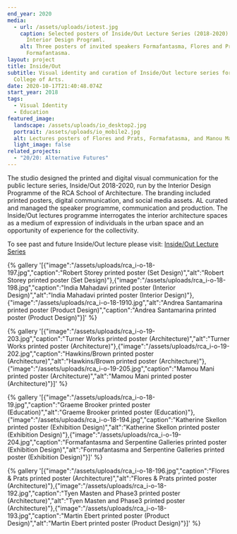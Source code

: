 ```yaml
---
end_year: 2020
media:
  - url: /assets/uploads/iotest.jpg
    caption: Selected posters of Inside/Out Lecture Series (2018-2020) for RCA
      Interior Design Programl.
    alt: Three posters of invited speakers Formafantasma, Flores and Prats,
      Formafantasma.
layout: project
title: Inside/Out
subtitle: Visual identity and curation of Inside/Out lecture series for Royal
  College of Arts.
date: 2020-10-17T21:40:48.074Z
start_year: 2018
tags:
  - Visual Identity
  - Education
featured_image:
  landscape: /assets/uploads/io_desktop2.jpg
  portrait: /assets/uploads/io_mobile2.jpg
  alt: Lectures posters of Flores and Prats, Formafatasma, and Manou Mami
  light_image: false
related_projects:
  - "20/20: Alternative Futures"
---
```

The studio designed the printed and digital visual communication for the public lecture series, Inside/Out 2018-2020, run by the Interior Design Programme of the RCA School of Architecture. The branding included printed posters, digital communication, and social media assets. AL curated and managed the speaker programme, communication and production. The Inside/Out lectures programme interrogates the interior architecture spaces as a medium of expression of individuals in the urban space and an opportunity of experience for the collectivity.

To see past and future Inside/Out lecture please visit: [Inside/Out Lecture Series](https://www.rca.ac.uk/news-and-events/events/?programme=interiordesign&period=past)

{% gallery '[{"image":"/assets/uploads/rca_i-o-18-197.jpg","caption":"Robert Storey printed poster (Set Design)","alt":"Robert Storey printed poster (Set Design)"},{"image":"/assets/uploads/rca_i-o-18-198.jpg","caption":"India Mahadavi printed poster (Interior Design)","alt":"India Mahadavi printed poster (Interior Design)"},{"image":"/assets/uploads/rca_i-o-18-1910.jpg","alt":"Andrea Santamarina printed poster (Product Design)","caption":"Andrea Santamarina printed poster (Product Design)"}]' %}

{% gallery '[{"image":"/assets/uploads/rca_i-o-19-203.jpg","caption":"Turner Works printed poster (Architecture)","alt":"Turner Works printed poster (Architecture)"},{"image":"/assets/uploads/rca_i-o-19-202.jpg","caption":"Hawkins/Brown printed poster (Architecture)","alt":"Hawkins/Brown printed poster (Architecture)"},{"image":"/assets/uploads/rca_i-o-19-205.jpg","caption":"Mamou Mani printed poster (Architecture)","alt":"Mamou Mani printed poster (Architecture)"}]' %}

{% gallery '[{"image":"/assets/uploads/rca_i-o-18-19.jpg","caption":"Graeme Brooker printed poster (Education)","alt":"Graeme Brooker printed poster (Education)"},{"image":"/assets/uploads/rca_i-o-18-194.jpg","caption":"Katherine Skellon printed poster (Exhibition Design)","alt":"Katherine Skellon printed poster (Exhibition Design)"},{"image":"/assets/uploads/rca_i-o-19-204.jpg","caption":"Formafantasma and Serpentine Galleries printed poster (Exhibition Design)","alt":"Formafantasma and Serpentine Galleries printed poster (Exhibition Design)"}]' %}

{% gallery '[{"image":"/assets/uploads/rca_i-o-18-196.jpg","caption":"Flores & Prats printed poster (Architecture)","alt":"Flores & Prats printed poster (Architecture)"},{"image":"/assets/uploads/rca_i-o-18-192.jpg","caption":"Tyen Masten and Phase3 printed poster (Architecture)","alt":"Tyen Masten and Phase3 printed poster (Architecture)"},{"image":"/assets/uploads/rca_i-o-18-193.jpg","caption":"Martin Ebert printed poster (Product Design)","alt":"Martin Ebert printed poster (Product Design)"}]' %}